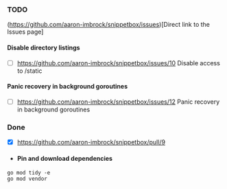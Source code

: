 ### TODO 

(https://github.com/aaron-imbrock/snippetbox/issues)[Direct link to the Issues page]

#### Disable directory listings

- [ ] https://github.com/aaron-imbrock/snippetbox/issues/10 Disable access to /static

#### Panic recovery in background goroutines
- [ ] https://github.com/aaron-imbrock/snippetbox/issues/12 Panic recovery in background goroutines

### Done

- [x] https://github.com/aaron-imbrock/snippetbox/pull/9
- #### Pin and download dependencies
```
go mod tidy -e
go mod vendor
```

